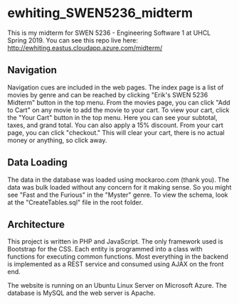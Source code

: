 # ewhiting_SWEN5236_midterm
This is my midterm for SWEN 5236 - Engineering Software 1 at UHCL Spring 2019.
You can see this repo live here: 
http://ewhiting.eastus.cloudapp.azure.com/midterm/

## Navigation
Navigation cues are included in the web pages. The index page is a list of movies by 
genre and can be reached by clicking "Erik's SWEN 5236 Midterm" button in the top 
menu.  From the movies page, you can click "Add to Cart" on any movie to add the movie
to your cart.  To view your cart, click the "Your Cart" button in the top menu. Here 
you can see your subtotal, taxes, and grand total. You can also apply a 15% discount.
From your cart page, you can click "checkout." This will clear your cart, there is 
no actual money or anything, so click away.

## Data Loading
The data in the database was loaded using mockaroo.com (thank you).  The data was bulk
loaded without any concern for it making sense.  So you might see "Fast and the Furious" 
in the "Myster" genre.  To view the schema, look at the "CreateTables.sql" file in the 
root folder.

## Architecture
This project is written in PHP and JavaScript.  The only framework used is Bootstrap 
for the CSS.  Each entity is programmed into a class with functions for executing 
common functions.  Most everything in the backend is implemented as a REST service 
and consumed using AJAX on the front end.

The website is running on an Ubuntu Linux Server on Microsoft Azure.  The database 
is MySQL and the web server is Apache.
